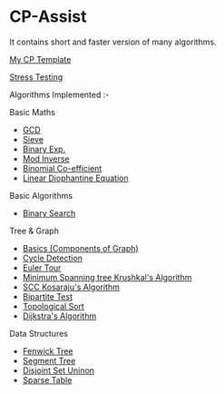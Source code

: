 # CP-Assist
It contains short and faster version of many algorithms.

[My CP Template](https://github.com/smit-mist/CP-Assist/blob/main/template.cpp)

[Stress Testing](https://github.com/smit-mist/CP-Assist/blob/main/stress_test.cpp)

Algorithms Implemented :-

Basic Maths
- [GCD](https://github.com/smit-mist/CP-Assist/blob/main/math/basic_math.cpp)
- [Sieve](https://github.com/smit-mist/CP-Assist/blob/main/math/basic_math.cpp)
- [Binary Exp.](https://github.com/smit-mist/CP-Assist/blob/main/math/basic_math.cpp)
- [Mod Inverse](https://github.com/smit-mist/CP-Assist/blob/main/math/basic_math.cpp)
- [Binomial Co-efficient](https://github.com/smit-mist/CP-Assist/blob/main/math/basic_math.cpp)
- [Linear Diophantine Equation](https://github.com/smit-mist/CP-Assist/blob/main/math/basic_math.cpp)

Basic Algorithms
- [Binary Search](https://github.com/smit-mist/CP-Assist/blob/main/basic_algorithms/binary_search.cpp)

Tree & Graph
- [Basics (Components of Graph)](https://github.com/smit-mist/CP-Assist/blob/main/tree_graph/basic.cpp)
- [Cycle Detection](https://github.com/smit-mist/CP-Assist/blob/main/tree_graph/cycles_in_graph.cpp)
- [Euler Tour](https://github.com/smit-mist/CP-Assist/blob/main/tree_graph/euler_tour.cpp)
- [Minimum Spanning tree Krushkal's Algorithm](https://github.com/smit-mist/CP-Assist/blob/main/tree_graph/mst_krushkal.cpp)
- [SCC Kosaraju's Algorithm](https://github.com/smit-mist/CP-Assist/blob/main/tree_graph/scc_kosaraju's_algorithm.cpp)
- [Bipartite Test](https://github.com/smit-mist/CP-Assist/blob/main/tree_graph/bipartite_test.cpp)
- [Topological Sort](https://github.com/smit-mist/CP-Assist/blob/main/tree_graph/topological_sort.cpp)
- [Dijkstra's Algorithm](https://github.com/smit-mist/CP-Assist/blob/main/tree_graph/dijkstra.cpp)

Data Structures
- [Fenwick Tree](https://github.com/smit-mist/CP-Assist/blob/main/range_queries/fenwick_aka_bst.cpp)
- [Segment Tree](https://github.com/smit-mist/CP-Assist/blob/main/range_queries/segment_tree.cpp)
- [Disjoint Set Uninon](https://github.com/smit-mist/CP-Assist/blob/main/tree_graph/mst_krushkal.cpp)
- [Sparse Table](https://github.com/smit-mist/CP-Assist/blob/main/range_queries/sparse_table.cpp)

